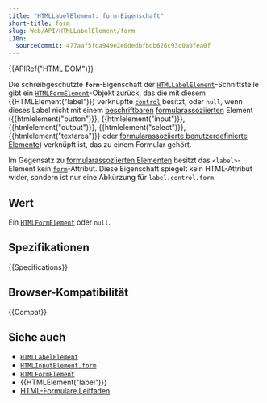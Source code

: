 ```yaml
---
title: "HTMLLabelElement: form-Eigenschaft"
short-title: form
slug: Web/API/HTMLLabelElement/form
l10n:
  sourceCommit: 477aaf5fca949e2e0dedbfbdb626c93c0a0fea0f
---
```


{{APIRef("HTML DOM")}}

Die schreibgeschützte **`form`**-Eigenschaft der [`HTMLLabelElement`](/de/docs/Web/API/HTMLLabelElement)-Schnittstelle gibt ein [`HTMLFormElement`](/de/docs/Web/API/HTMLFormElement)-Objekt zurück, das die mit diesem {{HTMLElement("label")}} verknüpfte [`control`](/de/docs/Web/API/HTMLLabelElement/control) besitzt, oder `null`, wenn dieses Label nicht mit einem [beschriftbaren](/de/docs/Web/HTML/Guides/Content_categories#labelable) [formularassoziierten](/de/docs/Web/HTML/Guides/Content_categories#form-associated_content) Element ({{htmlelement("button")}}, {{htmlelement("input")}}, {{htmlelement("output")}}, {{htmlelement("select")}}, {{htmlelement("textarea")}} oder [formularassoziierte benutzerdefinierte Elemente](https://html.spec.whatwg.org/multipage/custom-elements.html#form-associated-custom-element)) verknüpft ist, das zu einem Formular gehört.

Im Gegensatz zu [formularassoziierten Elementen](/de/docs/Web/HTML/Guides/Content_categories#form-associated_content) besitzt das `<label>`-Element kein [`form`](/de/docs/Web/HTML/Reference/Attributes/form)-Attribut. Diese Eigenschaft spiegelt kein HTML-Attribut wider, sondern ist nur eine Abkürzung für `label.control.form`.

## Wert

Ein [`HTMLFormElement`](/de/docs/Web/API/HTMLFormElement) oder `null`.

## Spezifikationen

{{Specifications}}

## Browser-Kompatibilität

{{Compat}}

## Siehe auch

- [`HTMLLabelElement`](/de/docs/Web/API/HTMLLabelElement)
- [`HTMLInputElement.form`](/de/docs/Web/API/HTMLInputElement/form)
- [`HTMLFormElement`](/de/docs/Web/API/HTMLFormElement)
- {{HTMLElement("label")}}
- [HTML-Formulare Leitfaden](/de/docs/Learn_web_development/Extensions/Forms)
